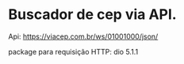 # Buscador de cep via API.
Api: https://viacep.com.br/ws/01001000/json/

package para requisição HTTP: dio 5.1.1
